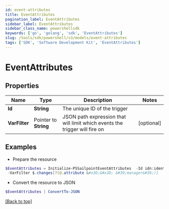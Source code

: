 ```yaml
---
id: event-attributes
title: EventAttributes
pagination_label: EventAttributes
sidebar_label: EventAttributes
sidebar_class_name: powershellsdk
keywords: ['go', 'golang', 'sdk', 'EventAttributes'] 
slug: /tools/sdk/powershell/v3/models/event-attributes
tags: ['SDK', 'Software Development Kit', 'EventAttributes']
---
```



# EventAttributes

## Properties

Name | Type | Description | Notes
------------ | ------------- | ------------- | -------------
**Id** |  **String** | The unique ID of the trigger | 
**VarFilter** |  Pointer to **String** | JSON path expression that will limit which events the trigger will fire on | [optional] 

## Examples

- Prepare the resource
```powershell
$EventAttributes = Initialize-PSSailpointEventAttributes  -Id idn:identity-attributes-changed `
 -VarFilter $.changes[?(@.attribute &#x3D;&#x3D; &#39;manager&#39;)]
```

- Convert the resource to JSON
```powershell
$EventAttributes | ConvertTo-JSON
```


[[Back to top]](#) 

